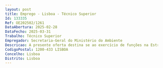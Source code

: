 ```yaml
--- 
layout: post
title: Emprego - Lisboa - Técnico Superior
Id: 133335
Ref: OE202502/1261
DataAbertura: 2025-02-28
DataFecho: 2025-03-31
Trabalho: Técnico Superior
Empregador: Secretaria-Geral do Ministério do Ambiente
Descricao: A presente oferta destina se ao exercício de funções na Estrutura de Missão para o Licenciamento de Projetos de Energias Renováveis 2030 (EMER 2030)   Resolução do Conselho de Ministros n.º 50 2024Consolidar e operacionalizar o quadro jurídico e regulamentar aplicável ao licenciamento elétrico, ambiental e municipal de projetos de energias renováveis e armazenamento Apoiar o desenvolvimento, implementação e gestão do Balcão Único para o Licenciamento e Monitorização de Projetos de Energias Renováveis, segundo um modelo de One Stop Shop digital Acompanhar os serviços de licenciamento de projetos de energias renováveis Participar em ações de capacitação de dirigentes e técnicos das entidades da Administração Pública central, regional e local intervenientes nos procedimentos de licenciamento de projetos de energias renováveis, em alinhamento com a operacionalização procedimental.O técnico superior deverá possuir no seu perfil algumas das seguintes características • Experiência de processos de licenciamentos municipais e especialização em direito urbanístico ou do território • Experiência em processos de licenciamentos na área da energia, bem como nas áreas técnicas elétricas, redes e energias renováveis.• Experiência em processos de licenciamento ambiental.
CodigoPostal: 1200-433 LISBOA
Concelho: Lisboa
Distrito: Lisboa
--- 
```

